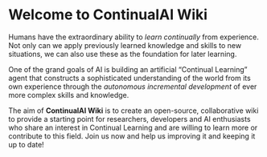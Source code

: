 # Welcome to ContinualAI Wiki

Humans have the extraordinary ability to _learn continually_ from experience.   
Not only can we apply previously learned knowledge and skills to new situations, we can also use these as the foundation for later learning. 

One of the grand goals of AI is building an artificial “Continual Learning” agent that constructs a sophisticated understanding of the world from its own experience through the _autonomous incremental development_ of ever more complex skills and knowledge.

The aim of **ContinualAI Wiki** is to create an open-source, collaborative wiki to provide a starting point for researchers, developers and AI enthusiasts who share an interest in Continual Learning and are willing to learn more or contribute to this field. Join us now and help us improving it and keeping it up to date!

